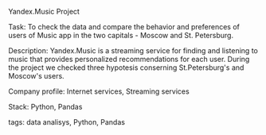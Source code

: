 Yandex.Music Project

Task:
To check the data and compare the behavior and preferences of users of Music app in the two capitals - Moscow and St. Petersburg.

Description:
Yandex.Music is a streaming service for finding and listening to music that provides personalized recommendations for each user. During the project we checked three hypotesis conserning St.Petersburg's and Moscow's users.

Company profile:
Internet services, Streaming services 

Stack:
Python, Pandas

tags:
data analisys, Python, Pandas
